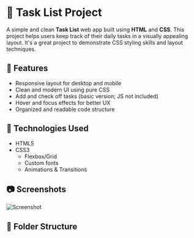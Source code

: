# 📝 Task List Project

A simple and clean **Task List** web app built using **HTML** and **CSS**. This project helps users keep track of their daily tasks in a visually appealing layout. It's a great project to demonstrate CSS styling skills and layout techniques.

## 📌 Features

- Responsive layout for desktop and mobile
- Clean and modern UI using pure CSS
- Add and check off tasks (basic version; JS not included)
- Hover and focus effects for better UX
- Organized and readable code structure

## 🚀 Technologies Used

- HTML5
- CSS3
  - Flexbox/Grid
  - Custom fonts
  - Animations & Transitions

## 📷 Screenshots

![Screenshot](screenshot.png) <!-- Replace with actual image if available -->

## 📁 Folder Structure

